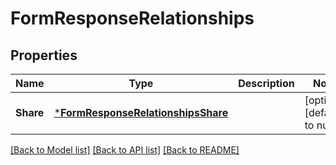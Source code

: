 # FormResponseRelationships

## Properties
Name | Type | Description | Notes
------------ | ------------- | ------------- | -------------
**Share** | [***FormResponseRelationshipsShare**](FormResponse_relationships_share.md) |  | [optional] [default to null]

[[Back to Model list]](../README.md#documentation-for-models) [[Back to API list]](../README.md#documentation-for-api-endpoints) [[Back to README]](../README.md)

